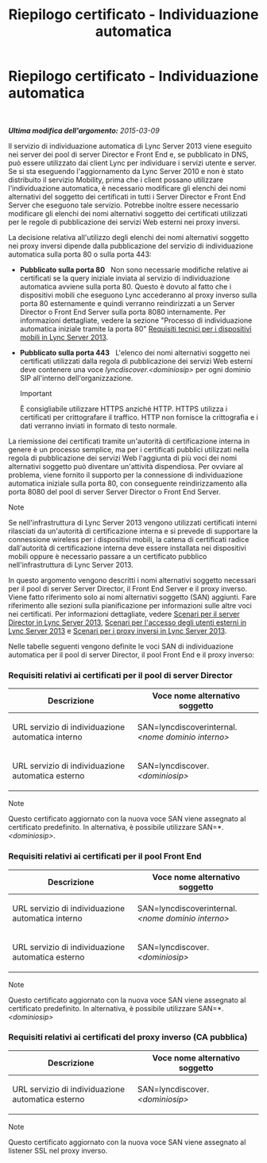 ﻿---
title: Riepilogo certificato - Individuazione automatica
TOCTitle: Riepilogo certificato - Individuazione automatica
ms:assetid: 16ac96bb-882a-4141-b75c-9530637548d9
ms:mtpsurl: https://technet.microsoft.com/it-it/library/JJ945616(v=OCS.15)
ms:contentKeyID: 52062098
ms.date: 08/24/2015
mtps_version: v=OCS.15
ms.translationtype: HT
---

# Riepilogo certificato - Individuazione automatica

 

_**Ultima modifica dell'argomento:** 2015-03-09_

Il servizio di individuazione automatica di Lync Server 2013 viene eseguito nei server dei pool di server Director e Front End e, se pubblicato in DNS, può essere utilizzato dai client Lync per individuare i servizi utente e server. Se si sta eseguendo l'aggiornamento da Lync Server 2010 e non è stato distribuito il servizio Mobility, prima che i client possano utilizzare l'individuazione automatica, è necessario modificare gli elenchi dei nomi alternativi del soggetto dei certificati in tutti i Server Director e Front End Server che eseguono tale servizio. Potrebbe inoltre essere necessario modificare gli elenchi dei nomi alternativi soggetto dei certificati utilizzati per le regole di pubblicazione dei servizi Web esterni nei proxy inversi.

La decisione relativa all'utilizzo degli elenchi dei nomi alternativi soggetto nei proxy inversi dipende dalla pubblicazione del servizio di individuazione automatica sulla porta 80 o sulla porta 443:

  - **Pubblicato sulla porta 80**   Non sono necessarie modifiche relative ai certificati se la query iniziale inviata al servizio di individuazione automatica avviene sulla porta 80. Questo è dovuto al fatto che i dispositivi mobili che eseguono Lync accederanno al proxy inverso sulla porta 80 esternamente e quindi verranno reindirizzati a un Server Director o Front End Server sulla porta 8080 internamente. Per informazioni dettagliate, vedere la sezione "Processo di individuazione automatica iniziale tramite la porta 80" [Requisiti tecnici per i dispositivi mobili in Lync Server 2013](lync-server-2013-technical-requirements-for-mobility.md).

  - **Pubblicato sulla porta 443**   L'elenco dei nomi alternativi soggetto nei certificati utilizzati dalla regola di pubblicazione dei servizi Web esterni deve contenere una voce *lyncdiscover.\<dominiosip\>* per ogni dominio SIP all'interno dell'organizzazione.
    
    > [!IMPORTANT]  
    > È consigliabile utilizzare HTTPS anziché HTTP. HTTPS utilizza i certificati per crittografare il traffico. HTTP non fornisce la crittografia e i dati verranno inviati in formato di testo normale.

La riemissione dei certificati tramite un'autorità di certificazione interna in genere è un processo semplice, ma per i certificati pubblici utilizzati nella regola di pubblicazione dei servizi Web l'aggiunta di più voci dei nomi alternativi soggetto può diventare un'attività dispendiosa. Per ovviare al problema, viene fornito il supporto per la connessione di individuazione automatica iniziale sulla porta 80, con conseguente reindirizzamento alla porta 8080 del pool di server Server Director o Front End Server.


> [!NOTE]
> Se nell'infrastruttura di Lync Server 2013 vengono utilizzati certificati interni rilasciati da un'autorità di certificazione interna e si prevede di supportare la connessione wireless per i dispositivi mobili, la catena di certificati radice dall'autorità di certificazione interna deve essere installata nei dispositivi mobili oppure è necessario passare a un certificato pubblico nell'infrastruttura di Lync Server 2013.



In questo argomento vengono descritti i nomi alternativi soggetto necessari per il pool di server Server Director, il Front End Server e il proxy inverso. Viene fatto riferimento solo ai nomi alternativi soggetto (SAN) aggiunti. Fare riferimento alle sezioni sulla pianificazione per informazioni sulle altre voci nei certificati. Per informazioni dettagliate, vedere [Scenari per il server Director in Lync Server 2013](lync-server-2013-scenarios-for-the-director.md), [Scenari per l'accesso degli utenti esterni in Lync Server 2013](lync-server-2013-scenarios-for-external-user-access.md) e [Scenari per i proxy inversi in Lync Server 2013](lync-server-2013-scenarios-for-reverse-proxy.md).

Nelle tabelle seguenti vengono definite le voci SAN di individuazione automatica per il pool di server Director, il pool Front End e il proxy inverso:

### Requisiti relativi ai certificati per il pool di server Director

<table>
<colgroup>
<col style="width: 50%" />
<col style="width: 50%" />
</colgroup>
<thead>
<tr class="header">
<th>Descrizione</th>
<th>Voce nome alternativo soggetto</th>
</tr>
</thead>
<tbody>
<tr class="odd">
<td><p>URL servizio di individuazione automatica interno</p></td>
<td><p>SAN=lyncdiscoverinternal.<em>&lt;nome dominio interno&gt;</em></p></td>
</tr>
<tr class="even">
<td><p>URL servizio di individuazione automatica esterno</p></td>
<td><p>SAN=lyncdiscover.<em>&lt;dominiosip&gt;</em></p></td>
</tr>
</tbody>
</table>



> [!NOTE]
> Questo certificato aggiornato con la nuova voce SAN viene assegnato al certificato predefinito. In alternativa, è possibile utilizzare SAN=*.<EM>&lt;dominiosip&gt;</EM>.



### Requisiti relativi ai certificati per il pool Front End

<table>
<colgroup>
<col style="width: 50%" />
<col style="width: 50%" />
</colgroup>
<thead>
<tr class="header">
<th>Descrizione</th>
<th>Voce nome alternativo soggetto</th>
</tr>
</thead>
<tbody>
<tr class="odd">
<td><p>URL servizio di individuazione automatica interno</p></td>
<td><p>SAN=lyncdiscoverinternal.<em>&lt;nome dominio interno&gt;</em></p></td>
</tr>
<tr class="even">
<td><p>URL servizio di individuazione automatica esterno</p></td>
<td><p>SAN=lyncdiscover.<em>&lt;dominiosip&gt;</em></p></td>
</tr>
</tbody>
</table>



> [!NOTE]
> Questo certificato aggiornato con la nuova voce SAN viene assegnato al certificato predefinito. In alternativa, è possibile utilizzare SAN=*.<EM>&lt;dominiosip&gt;</EM>



### Requisiti relativi ai certificati del proxy inverso (CA pubblica)

<table>
<colgroup>
<col style="width: 50%" />
<col style="width: 50%" />
</colgroup>
<thead>
<tr class="header">
<th>Descrizione</th>
<th>Voce nome alternativo soggetto</th>
</tr>
</thead>
<tbody>
<tr class="odd">
<td><p>URL servizio di individuazione automatica esterno</p></td>
<td><p>SAN=lyncdiscover.<em>&lt;dominiosip&gt;</em></p></td>
</tr>
</tbody>
</table>



> [!NOTE]
> Questo certificato aggiornato con la nuova voce SAN viene assegnato al listener SSL nel proxy inverso.



